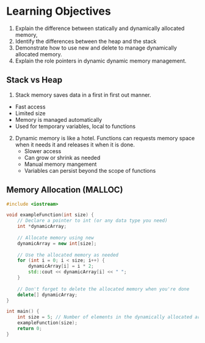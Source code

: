 # Learning Objectives

1. Explain the difference between statically and dynamically allocated memory,
2. Identify the differences between the heap and the stack
3. Demonstrate how to use new and delete to manage dynamically allocated memory.
4. Explain the role pointers in dynamic dynamic memory management. 

## Stack vs Heap

1. Stack memory saves data in a first in first out manner. 
  - Fast access
  - Limited size
  - Memory is managed automatically
  - Used for temporary variables, local to functions

2. Dynamic memory is like a hotel. Functions can requests memory space when it needs it and releases it when it is done.
     - Slower access
     - Can grow or shrink as needed
     - Manual memory mangement
     - Variables can persist beyond the scope of functions

## Memory Allocation (MALLOC)


```cpp
#include <iostream>

void exampleFunction(int size) {
    // Declare a pointer to int (or any data type you need)
    int *dynamicArray;
    
    // Allocate memory using new
    dynamicArray = new int[size];
    
    // Use the allocated memory as needed
    for (int i = 0; i < size; i++) {
        dynamicArray[i] = i * 2;
        std::cout << dynamicArray[i] << " ";
    }
    
    // Don't forget to delete the allocated memory when you're done
    delete[] dynamicArray;
}

int main() {
    int size = 5; // Number of elements in the dynamically allocated array
    exampleFunction(size);
    return 0;
}

```
